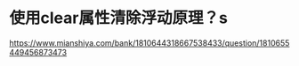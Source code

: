 # 使用clear属性清除浮动原理？s

https://www.mianshiya.com/bank/1810644318667538433/question/1810655449456873473
